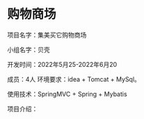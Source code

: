 # 购物商场
项目名字：集美买它购物商场

小组名字：贝壳

开发时间：2022年5月25-2022年6月20

成员：4人
环境要求：idea + Tomcat + MySql。

使用技术：SpringMVC + Spring + Mybatis

项目介绍：
